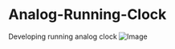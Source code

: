# Analog-Running-Clock
Developing running analog clock
![Image](https://github.com/user-attachments/assets/ff08f4a6-24d3-4cef-9b54-07e7a7752626)
